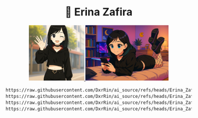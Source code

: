 <h1 align="center">🌙 Erina Zafira</h1>

<div align="center">
  <a href="https://raw.githubusercontent.com/DxrRin/ai_source/refs/heads/Aiko_Shirasaki/image/erina_avatar.webp" target="_blank">
    <img src="image/erina_avatar.webp" width="150"/>
  </a>
  <a href="https://raw.githubusercontent.com/DxrRin/ai_source/refs/heads/Aiko_Shirasaki/image/erina_background.webp" target="_blank">
    <img src="image/erina_background.webp" width="225"/>
  </a> 
</div>

```bash
https://raw.githubusercontent.com/DxrRin/ai_source/refs/heads/Erina_Zafira/image/erina_avatar.webp
https://raw.githubusercontent.com/DxrRin/ai_source/refs/heads/Erina_Zafira/image/erina_avatar.png
https://raw.githubusercontent.com/DxrRin/ai_source/refs/heads/Erina_Zafira/image/erina_background.webp
https://raw.githubusercontent.com/DxrRin/ai_source/refs/heads/Erina_Zafira/image/erina_background.png
```
